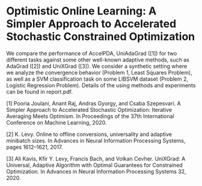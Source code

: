 # Optimistic Online Learning: A Simpler Approach to Accelerated Stochastic Constrained Optimization

We compare the performance of AccelPDA, UniAdaGrad ([1]) for two different tasks against some other well-known adaptive methods, such as AdaGrad ([2]) and UniXGrad ([3]).
We consider a synthetic setting where we analyze the convergence behavior (Problem 1, Least Squares Problem), as well as a SVM classification task on some LIBSVM dataset (Problem 2, Logistic Regression Problem). Details of the using methods and experiments can be found in report.pdf.

[1] Pooria Joulani, Anant Raj, Andras Gyorgy, and Csaba Szepesvari. A Simpler Approach to Accelerated Stochastic Optimization: Iterative Averaging Meets Optimism. In Proceedings of the 37th
International Conference on Machine Learning, 2020.

[2] K. Levy. Online to offline conversions, universality and adaptive minibatch sizes. In Advances in Neural Information Processing Systems, pages 1612–1621, 2017.

[3] Ali Kavis, Kfir Y. Levy, Francis Bach, and Volkan Cevher. UniXGrad: A Universal, Adaptive Algorithm with Optimal Guarantees for Constrained Optimization. In Advances in Neural Information Processing Systems 32, 2020.
